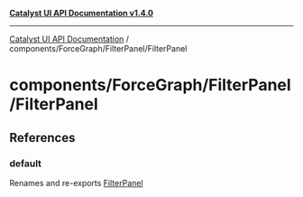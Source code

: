 [**Catalyst UI API Documentation v1.4.0**](../../../../README.md)

---

[Catalyst UI API Documentation](../../../../README.md) / components/ForceGraph/FilterPanel/FilterPanel

# components/ForceGraph/FilterPanel/FilterPanel

## References

### default

Renames and re-exports [FilterPanel](../../variables/FilterPanel.md)
